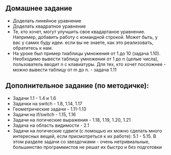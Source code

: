 ## Домашнее задание
* Доделать линейное уравнение
* Доделать квадратное уравнение
* Те, кто хочет, могут улучшить свое квадартаное уравнение. Например, добавить работу с командной строкой. Может быть, у вас у самих буду идеи. если вы не знаете, как это реализовать, обратитесь к нам.
* На уроке был пример тиаблицы умножения от 1 до 10 (задача 1.10). Необходимо вывести таблицу умножения от 1 до n (целые числа), пользователь вводит n с клавиатуры. Для тех, кто хочет посложнее - можно вывести таблицу от m до n. - задача 1.11

## Дополнительное задание (по методичке):
* Задачи 1.1 - 1.4 и 1.6
* Задачки на switch - 1.8, 1.14, 1.17
* Геометрические задачи - 1.11-1.13
* Задачи на if/switch - 1.15, 1.16
* Задачи на логические выражения - 1.18, 1.19, 1.20, 1.21
* Задача на область видимости - 2.1
* Задачи на логические сдвиги (с помощью их можно сделать много интересных вещей, если присмотреться к их работе): 5.1 - 5.15. В этом разделе задачи со звездочками - очень нетривиальные, большинство программистов не решат их быстро и без подготовки
